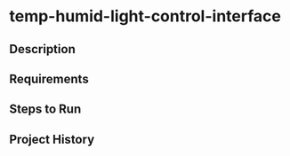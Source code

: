 # temp-humid-light-control-interface

## Description


## Requirements


## Steps to Run


## Project History